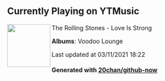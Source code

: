 ## Currently Playing on YTMusic

[<img align="left" width="100" src="https://lh3.googleusercontent.com/xu9V0XDGut7Kd_fXr-ib6YtXLlrg25qH8GR0F6KzLssqMgDHoBsrLza8Xh3wGbQGjzAzRWnumQQRcws">](https://music.youtube.com/watch?v=NeI1EaVXfXw)

The Rolling Stones - Love Is Strong

**Albums**: Voodoo Lounge

Last updated at 03/11/2021 18:22

#### Generated with [20chan/github-now](https://github.com/20chan/github-now)


<!--
**20chan/20chan** is a ✨ _special_ ✨ repository because its `README.md` (this file) appears on your GitHub profile.

Here are some ideas to get you started:

- 🔭 I’m currently working on ...
- 🌱 I’m currently learning ...
- 👯 I’m looking to collaborate on ...
- 🤔 I’m looking for help with ...
- 💬 Ask me about ...
- 📫 How to reach me: ...
- 😄 Pronouns: ...
- ⚡ Fun fact: ...
-->
